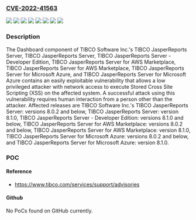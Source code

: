### [CVE-2022-41563](https://cve.mitre.org/cgi-bin/cvename.cgi?name=CVE-2022-41563)
![](https://img.shields.io/static/v1?label=Product&message=TIBCO%20JasperReports%20Server%20-%20Developer%20Edition&color=blue)
![](https://img.shields.io/static/v1?label=Product&message=TIBCO%20JasperReports%20Server%20for%20AWS%20Marketplace&color=blue)
![](https://img.shields.io/static/v1?label=Product&message=TIBCO%20JasperReports%20Server%20for%20Microsoft%20Azure&color=blue)
![](https://img.shields.io/static/v1?label=Product&message=TIBCO%20JasperReports%20Server&color=blue)
![](https://img.shields.io/static/v1?label=Version&message=%3C%3D%208.0.2%20&color=brighgreen)
![](https://img.shields.io/static/v1?label=Version&message=%3C%3D%208.1.0%20&color=brighgreen)
![](https://img.shields.io/static/v1?label=Version&message=%3D%208.1.0%20&color=brighgreen)
![](https://img.shields.io/static/v1?label=Vulnerability&message=Successful%20execution%20of%20these%20vulnerabilities%20will%20result%20in%20an%20attacker%20being%20able%20to%20execute%20commands%20with%20the%20privileges%20of%20the%20affected%20user.%20This%20vulnerability%20can%20allow%20the%20attacker%20to%20exploit%20associated%20resources%20other%20than%20the%20affected%20system.&color=brighgreen)

### Description

The Dashboard component of TIBCO Software Inc.'s TIBCO JasperReports Server, TIBCO JasperReports Server, TIBCO JasperReports Server - Developer Edition, TIBCO JasperReports Server for AWS Marketplace, TIBCO JasperReports Server for AWS Marketplace, TIBCO JasperReports Server for Microsoft Azure, and TIBCO JasperReports Server for Microsoft Azure contains an easily exploitable vulnerability that allows a low privileged attacker with network access to execute Stored Cross Site Scripting (XSS) on the affected system. A successful attack using this vulnerability requires human interaction from a person other than the attacker. Affected releases are TIBCO Software Inc.'s TIBCO JasperReports Server: versions 8.0.2 and below, TIBCO JasperReports Server: version 8.1.0, TIBCO JasperReports Server - Developer Edition: versions 8.1.0 and below, TIBCO JasperReports Server for AWS Marketplace: versions 8.0.2 and below, TIBCO JasperReports Server for AWS Marketplace: version 8.1.0, TIBCO JasperReports Server for Microsoft Azure: versions 8.0.2 and below, and TIBCO JasperReports Server for Microsoft Azure: version 8.1.0.

### POC

#### Reference
- https://www.tibco.com/services/support/advisories

#### Github
No PoCs found on GitHub currently.

